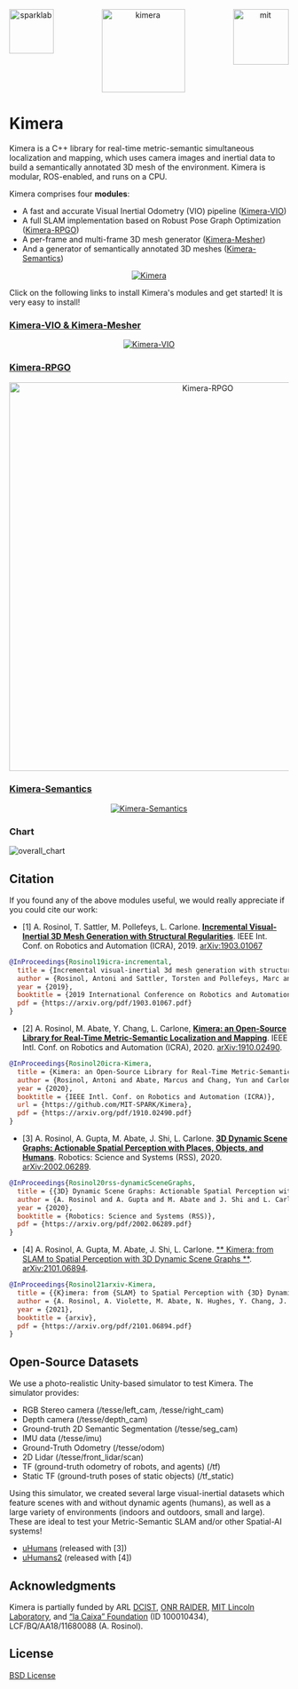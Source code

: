 <div align="center">
  <a href="http://mit.edu/sparklab/">
    <img align="left" src="docs/media/sparklab_logo.png" width="80" alt="sparklab">
  </a>
  <a href="https://www.mit.edu/~arosinol/">
    <img align="center" src="docs/media/kimeravio_logo.png" width="150" alt="kimera">
  </a>
  <a href="https://mit.edu">
    <img align="right" src="docs/media/mit.png" width="100" alt="mit">
  </a>
</div>

# Kimera

Kimera is a C++ library for real-time metric-semantic simultaneous localization and mapping, which uses camera images and inertial data to build a semantically annotated 3D mesh of the environment. Kimera is modular, ROS-enabled, and runs on a CPU.

Kimera comprises four **modules**:
- A fast and accurate Visual Inertial Odometry (VIO) pipeline ([Kimera-VIO](https://github.com/MIT-SPARK/Kimera-VIO))
- A full SLAM implementation based on Robust Pose Graph Optimization ([Kimera-RPGO](https://github.com/MIT-SPARK/Kimera-RPGO))
- A per-frame and multi-frame 3D mesh generator ([Kimera-Mesher](https://github.com/MIT-SPARK/Kimera-VIO))
- And a generator of semantically annotated 3D meshes ([Kimera-Semantics](https://github.com/MIT-SPARK/Kimera-Semantics))

<p align="center">
    <a href="https://www.youtube.com/watch?v=-5XxXRABXJs">
    <img src="docs/media/kimera_thumbnail.png" alt="Kimera">
    </a>
</p>

Click on the following links to install Kimera's modules and get started! It is very easy to install!

### [Kimera-VIO & Kimera-Mesher](https://github.com/MIT-SPARK/Kimera-VIO)

<div align="center">
    <a href="https://github.com/MIT-SPARK/Kimera-VIO">
      <img src="docs/media/kimeravio_ROS_mesh.gif" alt="Kimera-VIO">
   </a>
</div>

### [Kimera-RPGO](https://github.com/MIT-SPARK/Kimera-RPGO)

<div align="center">
  <a href="https://github.com/MIT-SPARK/Kimera-RPGO">
    <img src="docs/media/RPGO.png" width="700" alt="Kimera-RPGO">
  </a>
</div>

### [Kimera-Semantics](https://github.com/MIT-SPARK/Kimera-Semantics)

<div align="center">
  <a href="https://github.com/MIT-SPARK/Kimera-Semantics">
    <img src="docs/media/kimera_semantics.gif" alt="Kimera-Semantics">
  </a>
</div>

### Chart

![overall_chart](./docs/media/kimera_chart_23.jpeg)

## Citation

If you found any of the above modules useful, we would really appreciate if you could cite our work:

- [1] A. Rosinol, T. Sattler, M. Pollefeys, L. Carlone. [**Incremental Visual-Inertial 3D Mesh Generation with Structural Regularities**](https://arxiv.org/abs/1903.01067). IEEE Int. Conf. on Robotics and Automation (ICRA), 2019. [arXiv:1903.01067](https://arxiv.org/abs/1903.01067)

```bibtex
@InProceedings{Rosinol19icra-incremental,
  title = {Incremental visual-inertial 3d mesh generation with structural regularities},
  author = {Rosinol, Antoni and Sattler, Torsten and Pollefeys, Marc and Carlone, Luca},
  year = {2019},
  booktitle = {2019 International Conference on Robotics and Automation (ICRA)},
  pdf = {https://arxiv.org/pdf/1903.01067.pdf}
}
```

- [2] A. Rosinol, M. Abate, Y. Chang, L. Carlone, [**Kimera: an Open-Source Library for Real-Time Metric-Semantic Localization and Mapping**](https://arxiv.org/abs/1910.02490). IEEE Intl. Conf. on Robotics and Automation (ICRA), 2020. [arXiv:1910.02490](https://arxiv.org/abs/1910.02490).
 
 ```bibtex
 @InProceedings{Rosinol20icra-Kimera,
   title = {Kimera: an Open-Source Library for Real-Time Metric-Semantic Localization and Mapping},
   author = {Rosinol, Antoni and Abate, Marcus and Chang, Yun and Carlone, Luca},
   year = {2020},
   booktitle = {IEEE Intl. Conf. on Robotics and Automation (ICRA)},
   url = {https://github.com/MIT-SPARK/Kimera},
   pdf = {https://arxiv.org/pdf/1910.02490.pdf}
 }
```

- [3] A. Rosinol, A. Gupta, M. Abate, J. Shi, L. Carlone. [**3D Dynamic Scene Graphs: Actionable Spatial Perception with Places, Objects, and Humans**](https://arxiv.org/abs/2002.06289). Robotics: Science and Systems (RSS), 2020. [arXiv:2002.06289](https://arxiv.org/abs/2002.06289).

```bibtex
@InProceedings{Rosinol20rss-dynamicSceneGraphs,
  title = {{3D} Dynamic Scene Graphs: Actionable Spatial Perception with Places, Objects, and Humans},
  author = {A. Rosinol and A. Gupta and M. Abate and J. Shi and L. Carlone},
  year = {2020},
  booktitle = {Robotics: Science and Systems (RSS)},
  pdf = {https://arxiv.org/pdf/2002.06289.pdf}
}
```

- [4] A. Rosinol, A. Gupta, M. Abate, J. Shi, L. Carlone. [**
Kimera: from SLAM to Spatial Perception with 3D Dynamic Scene Graphs
**](https://arxiv.org/abs/2101.06894). [arXiv:2101.06894](https://arxiv.org/abs/2101.06894).

```bibtex
@InProceedings{Rosinol21arxiv-Kimera,
  title = {{K}imera: from {SLAM} to Spatial Perception with {3D} Dynamic Scene Graphs},
  author = {A. Rosinol, A. Violette, M. Abate, N. Hughes, Y. Chang, J. Shi, A. Gupta, L. Carlone},
  year = {2021},
  booktitle = {arxiv},
  pdf = {https://arxiv.org/pdf/2101.06894.pdf}
}
```

## Open-Source Datasets

We use a photo-realistic Unity-based simulator to test Kimera.
The simulator provides:
- RGB Stereo camera (/tesse/left_cam, /tesse/right_cam)
- Depth camera (/tesse/depth_cam)
- Ground-truth 2D Semantic Segmentation (/tesse/seg_cam)
- IMU data (/tesse/imu)
- Ground-Truth Odometry (/tesse/odom)
- 2D Lidar (/tesse/front_lidar/scan)
- TF (ground-truth odometry of robots, and agents) (/tf)
- Static TF (ground-truth poses of static objects) (/tf_static)

Using this simulator, we created several large visual-inertial datasets which feature scenes with and without dynamic agents (humans), as well as a large variety of environments (indoors and outdoors, small and large).
These are ideal to test your Metric-Semantic SLAM and/or other Spatial-AI systems!

- [uHumans](http://web.mit.edu/sparklab/datasets/uHumans/) (released with [3])
- [uHumans2](http://web.mit.edu/sparklab/datasets/uHumans2/) (released with [4])

## Acknowledgments

Kimera is partially funded by ARL [DCIST](https://www.dcist.org/), [ONR RAIDER](https://www.onr.navy.mil/), [MIT Lincoln Laboratory](https://www.ll.mit.edu/), and
[“la Caixa” Foundation](https://becarioslacaixa.net/en/antoni-rosinol-vidal-B004789) (ID 100010434), LCF/BQ/AA18/11680088 (A. Rosinol).

## License

[BSD License](LICENSE.BSD)
